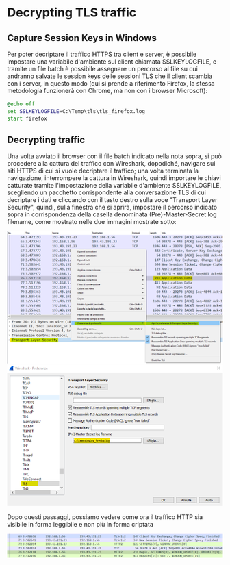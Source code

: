 # Decrypting TLS traffic

## Capture Session Keys in Windows

Per poter decriptare il traffico HTTPS tra client e server, è possibile impostare una variabile d'ambiente sul client chiamata SSLKEYLOGFILE, e tramite un file batch è possibile assegnare un percorso al file su cui andranno salvate le session keys delle sessioni TLS che il client scambia con i server, in questo modo (qui si prende a riferimento Firefox, la stessa metodologia funzionerà con Chrome, ma non con i browser Microsoft):

~~~bat
@echo off
set SSLKEYLOGFILE=C:\Temp\tls\tls_firefox.log
start firefox
~~~

## Decrypting traffic

Una volta avviato il browser con il file batch indicato nella nota sopra, si può procedere alla cattura del traffico con Wireshark, dopodiché, navigare sui siti HTTPS di cui si vuole decriptare il traffico; una volta terminata la navigazione, interrompere la cattura in Wireshark, quindi importare le chiavi catturate tramite l'impostazione della variabile d'ambiente SSLKEYLOGFILE, scegliendo un pacchetto corrispondente alla conversazione TLS di cui decriptare i dati e cliccando con il tasto destro sulla voce "Transport Layer Security", quindi, sulla finestra che si aprirà, impostare il percorso indicato sopra in corrispondenza della casella denominata (Pre)-Master-Secret log filename, come mostrato nelle due immagini mostrate sotto:

![Wireshark 1](img/wireshark1.png)
![Wireshark 2](img/wireshark2.png)

Dopo questi passaggi, possiamo vedere come ora il traffico HTTP sia visibile in forma leggibile e non più in forma criptata

![Wireshark 3](img/wireshark3.png)